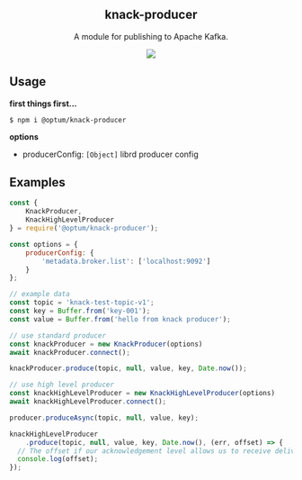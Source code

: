 <h2 align="center">
  knack-producer
</h2>

<p align="center">
  A module for publishing to Apache Kafka.
</p>

<p align="center">
  <a href="https://github.com/xojs/xo"><img src="https://img.shields.io/badge/code_style-XO-5ed9c7.svg"></a>
</p>

## Usage

<b>first things first...</b>

```shell
$ npm i @optum/knack-producer
```

<b>options</b>

- producerConfig: `[Object]` librd producer config

## Examples

```js
const {
    KnackProducer, 
    KnackHighLevelProducer
} = require('@optum/knack-producer');

const options = {
    producerConfig: {
        'metadata.broker.list': ['localhost:9092']
    }
};

// example data
const topic = 'knack-test-topic-v1';
const key = Buffer.from('key-001');
const value = Buffer.from('hello from knack producer');

// use standard producer
const knackProducer = new KnackProducer(options)
await knackProducer.connect();

knackProducer.produce(topic, null, value, key, Date.now());

// use high level producer
const knackHighLevelProducer = new KnackHighLevelProducer(options)
await knackHighLevelProducer.connect();

producer.produceAsync(topic, null, value, key);

knackHighLevelProducer
    .produce(topic, null, value, key, Date.now(), (err, offset) => {
  // The offset if our acknowledgement level allows us to receive delivery offsets
  console.log(offset);
});
```



